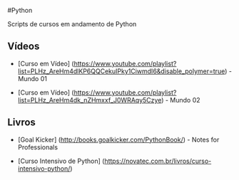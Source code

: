 #Python

Scripts de cursos em andamento de Python

## Vídeos

* [Curso em Vídeo] (https://www.youtube.com/playlist?list=PLHz_AreHm4dlKP6QQCekuIPky1CiwmdI6&disable_polymer=true)  - Mundo 01

* [Curso em Vídeo] (https://www.youtube.com/playlist?list=PLHz_AreHm4dk_nZHmxxf_J0WRAqy5Czye) - Mundo 02

## Livros

* [Goal Kicker] (http://books.goalkicker.com/PythonBook/) - Notes for Professionals

* [Curso Intensivo de Python] (https://novatec.com.br/livros/curso-intensivo-python/)

